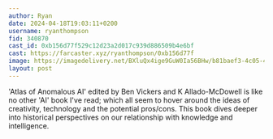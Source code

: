 ```yaml
---
author: Ryan
date: 2024-04-18T19:03:11+0200
username: ryanthompson
fid: 340870
cast_id: 0xb156d77f529c12d23a2d017c939d886509b4e6bf
cast: https://farcaster.xyz/ryanthompson/0xb156d77f
image: https://imagedelivery.net/BXluQx4ige9GuW0Ia56BHw/b81baef3-4c05-409d-13c2-e3a82fd64200/original
layout: post
---
```


'Atlas of Anomalous AI' edited by Ben Vickers and K Allado-McDowell is like no other 'AI' book I've read; which all seem to hover around the ideas of creativity, technology and the potential pros/cons. This book dives deeper into historical perspectives on our relationship with knowledge and intelligence.

<img src='https://imagedelivery.net/BXluQx4ige9GuW0Ia56BHw/b81baef3-4c05-409d-13c2-e3a82fd64200/original' alt='' referrerpolicy='no-referrer'/>
<img src='https://imagedelivery.net/BXluQx4ige9GuW0Ia56BHw/52cf7210-a518-49ca-89e4-be866b821e00/original' alt='' referrerpolicy='no-referrer'/>
